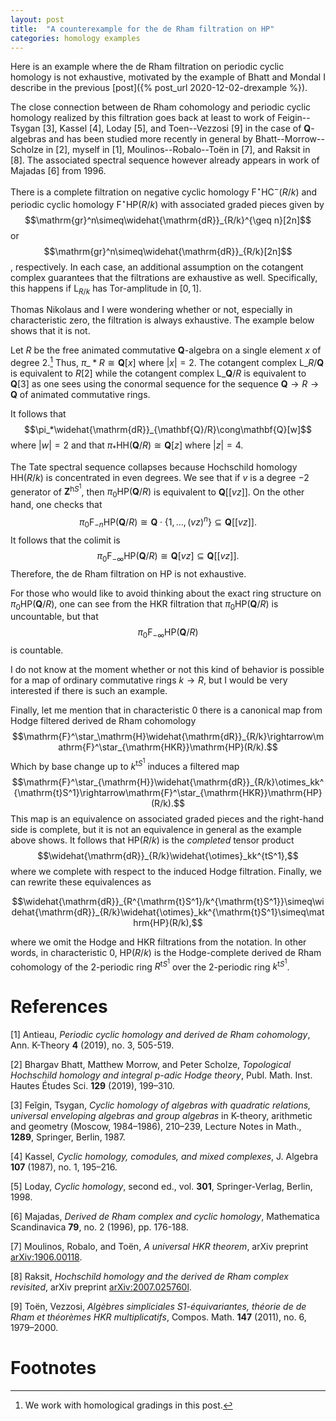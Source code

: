 ```yaml
---
layout: post
title:  "A counterexample for the de Rham filtration on HP"
categories: homology examples
---
```

Here is an example where the de Rham filtration on periodic cyclic homology
is not exhaustive, motivated by the example of Bhatt and Mondal I describe in the previous [post]({% post_url 2020-12-02-drexample %}).

The close connection between de Rham cohomology and periodic cyclic homology
realized by this filtration
goes back at least to work of Feigin--Tsygan [3], Kassel [4], Loday [5], and Toen--Vezzosi [9] in the case of
$\mathbf{Q}$-algebras and has been studied more recently in general by Bhatt--Morrow--Scholze in [2], myself in [1], Moulinos--Robalo--Toën in [7], and Raksit in [8]. The associated spectral
sequence however already appears in work of Majadas [6] from 1996.

There is a complete filtration on negative cyclic homology
$\mathrm{F}^\star\mathrm{HC}^-(R/k)$ and periodic cyclic homology $\mathrm{F}^\star\mathrm{HP}(R/k)$ with
associated graded pieces given by $$\mathrm{gr}^n\simeq\widehat{\mathrm{dR}}_{R/k}^{\geq
n}[2n]$$ or $$\mathrm{gr}^n\simeq\widehat{\mathrm{dR}}_{R/k}[2n]$$, respectively.
In each case, an additional assumption on the cotangent complex
guarantees that the filtrations are exhaustive as well. Specifically,
this happens if $\mathrm{L}_{R/k}$ has Tor-amplitude in $[0,1]$.

Thomas Nikolaus and I were wondering whether or not, especially in
characteristic zero, the filtration is always exhaustive. The example below
shows that it is not.

Let $R$ be the free animated commutative
$\mathbf{Q}$-algebra on a single element $x$ of degree $2$.[^a] Thus,
$\pi\_*R\cong\mathbf{Q}[x]$ where $|x|=2$. The cotangent complex
$\mathrm{L}\_{R/\mathbf{Q}}$ is equivalent to $R[2]$ while the cotangent
complex $\mathrm{L}\_{\mathbf{Q}/R}$ is equivalent to $\mathbf{Q}[3]$ as one
sees using
the conormal sequence for the sequence $\mathbf{Q}\rightarrow
R\rightarrow\mathbf{Q}$ of animated commutative rings.

[^a]: We work with homological gradings in this post.

It follows that $$\pi_*\widehat{\mathrm{dR}}_{\mathbf{Q}/R}\cong\mathbf{Q}[w]$$ where
$|w|=2$ and that $\pi_*\mathrm{HH}(\mathbf{Q}/R)\cong\mathbf{Q}[z]$ where
$|z|=4$.

The Tate spectral sequence collapses because Hochschild homology
$\mathrm{HH}(R/k)$ is concentrated in even degrees.  We see that if $v$ is a
degree $-2$ generator of $\mathbf{Z}^{\mathrm{h}S^1}$, then
$\pi_0\mathrm{HP}(\mathbf{Q}/R)$ is equivalent to
$\mathbf{Q}[[vz]]$. On the other hand, one checks that
$$\pi_0\mathrm{F}_{-n}\mathrm{HP}(\mathbf{Q}/R)\cong
\mathbf{Q}\cdot\{1,\ldots,(vz)^n\}\subseteq\mathbf{Q}[[vz]].$$
It follows that the colimit is
$$\pi_0\mathrm{F}_{-\infty}\mathrm{HP}(\mathbf{Q}/R)\cong\mathbf{Q}[vz]\subseteq\mathbf{Q}[[vz]].$$
Therefore, the de Rham filtration on $\mathrm{HP}$ is not exhaustive.

For those who would like to avoid thinking about the exact ring structure on
$\pi_0\mathrm{HP}(\mathbf{Q}/R)$, one can see from the HKR filtration that
$\pi_0\mathrm{HP}(\mathbf{Q}/R)$ is uncountable, but that $$\pi_0\mathrm{F}_{-\infty}\mathrm{HP}(\mathbf{Q}/R)$$ is countable.

I do not know at the moment whether or not this kind of behavior is possible
for a map of ordinary commutative rings $k\rightarrow R$, but I would be very
interested if there is such an example.

Finally, let me mention that in characteristic $0$ there is a canonical map
from Hodge filtered derived de Rham cohomology
$$\mathrm{F}^\star_\mathrm{H}\widehat{\mathrm{dR}}_{R/k}\rightarrow\mathrm{F}^\star_{\mathrm{HKR}}\mathrm{HP}(R/k).$$
Which by base change up to $k^{\mathrm{t}S^1}$ induces a filtered map
$$\mathrm{F}^\star_{\mathrm{H}}\widehat{\mathrm{dR}}_{R/k}\otimes_kk^{\mathrm{t}S^1}\rightarrow\mathrm{F}^\star_{\mathrm{HKR}}\mathrm{HP}(R/k).$$
This map is an equivalence on associated graded pieces and the right-hand side is
complete, but it is not an equivalence in general as the example above shows. It follows that $\mathrm{HP}(R/k)$ is the _completed_ tensor product
$$\widehat{\mathrm{dR}}_{R/k}\widehat{\otimes}_kk^{tS^1},$$ where we complete with
respect to the induced Hodge filtration. Finally, we can rewrite these
equivalences as

$$\widehat{\mathrm{dR}}_{R^{\mathrm{t}S^1}/k^{\mathrm{t}S^1}}\simeq\widehat{\mathrm{dR}}_{R/k}\widehat{\otimes}_kk^{\mathrm{t}S^1}\simeq\mathrm{HP}(R/k),$$

where we omit the Hodge and HKR filtrations from the notation. In other words,
in characteristic $0$, $\mathrm{HP}(R/k)$ is the Hodge-complete derived
de Rham cohomology of the $2$-periodic ring $R^{\mathrm{t}S^1}$ over the
$2$-periodic ring $k^{\mathrm{t}S^1}$.

# References

[1] Antieau, *Periodic cyclic homology and derived de Rham cohomology*, Ann.
K-Theory **4** (2019), no. 3, 505-519.

[2] Bhargav Bhatt, Matthew Morrow, and Peter Scholze, *Topological Hochschild homology and integral p-adic Hodge theory*, Publ. Math. Inst. Hautes Études Sci.
**129** (2019), 199–310.

[3] Feĭgin, Tsygan,
_Cyclic homology of algebras with quadratic relations, universal enveloping algebras and group algebras_ in K-theory, arithmetic and geometry (Moscow, 1984–1986), 210–239,
Lecture Notes in Math., **1289**, Springer, Berlin, 1987.

[4] Kassel, _Cyclic homology, comodules, and mixed complexes_,
J. Algebra **107** (1987), no. 1, 195–216.

[5] Loday, _Cyclic homology_, second ed., vol. **301**, Springer-Verlag, Berlin, 1998.

[6] Majadas, *Derived de Rham complex and cyclic homology*, 
Mathematica Scandinavica **79**, no. 2 (1996), pp. 176-188.

[7] Moulinos, Robalo, and Toën, _A universal HKR theorem_, arXiv preprint [arXiv:1906.00118](https://arxiv.org/abs/1906.00118).

[8] Raksit, _Hochschild homology and the derived de Rham complex
revisited_, arXiv preprint
[arXiv:2007.025760l](https://arxiv.org/abs/2007.02576).

[9] Toën, Vezzosi, *Algèbres simpliciales S1-équivariantes, théorie de de Rham et théorèmes HKR multiplicatifs*,
Compos. Math. **147** (2011), no. 6, 1979–2000.

# Footnotes
